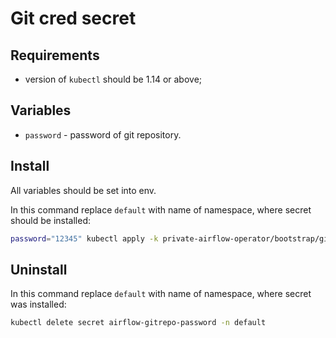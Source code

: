 # Git cred secret

## Requirements

* version of `kubectl` should be 1.14 or above;

## Variables

* `password` - password of git repository.

## Install


All variables should be set into env.

In this command replace `default` with name of namespace, where secret should be installed:

```bash
password="12345" kubectl apply -k private-airflow-operator/bootstrap/git-cred-secret -n default
```

## Uninstall

In this command replace `default` with name of namespace, where secret was installed:

```bash
kubectl delete secret airflow-gitrepo-password -n default
```
